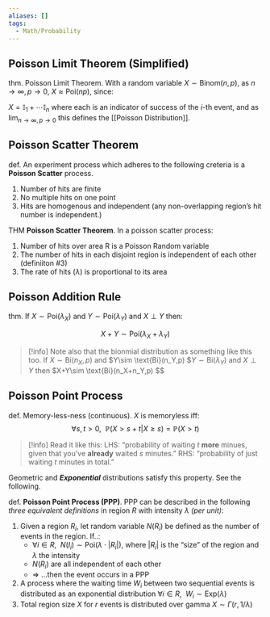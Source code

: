 ```yaml
---
aliases: []
tags:
  - Math/Probability
---
```

## Poisson Limit Theorem (Simplified)

thm. Poisson Limit Theorem. With a random variable $X\sim \text{Binom}(n,p)$, as $n\rightarrow \infty,p\rightarrow0$, $X\approx\text{Poi}(np)$, since:

$X=\mathbb{I}_1+\cdots \mathbb{I}_n$ where each is an indicator of success of the $i$-th event, and as $\text{lim}_{n\rightarrow \infty,p\rightarrow0}$ this defines the [[Poisson Distribution]].

## Poisson Scatter Theorem

def. An experiment process which adheres to the following creteria is a **Poisson Scatter** process.

1. Number of hits are finite
2. No multiple hits on one point
3. Hits are homogenous and independent (any non-overlapping region’s hit number is independent.)

THM **Poisson Scatter Theorem**. In a poisson scatter process:

1. Number of hits over area R is a Poisson Random variable
2. The number of hits in each disjoint region is independent of each other (definiiton #3)
3. The rate of hits ($\lambda$) is proportional to its area

## Poisson Addition Rule

thm. If $X\sim \text{Poi}(\lambda_X)$ and $Y\sim \text{Poi}(\lambda_Y)$ and $X\perp Y$ then:

$$
X+Y\sim \text{Poi}(\lambda_X+\lambda_Y)
$$
> [!info]
> Note also that the bionmial distribution as something like this too. If $X\sim \text{Bi}(n_X,p)$ and $Y\sim \text{Bi}(n_Y,p)
$$Y\sim \text{Bi}(\lambda_Y)$ and $X\perp Y$ then $X+Y\sim \text{Bi}(n_X+n_Y,p)
$$

## Poisson Point Process

def. Memory-less-ness (continuous). $X$ is memoryless iff:
$$
\forall s,t>0,\ \ \mathbb{P}(X>s+t|X\geq s)=\mathbb{P}(X>t)
$$

> [!info] Read it like this:
LHS: “probability of waiting $t$ **more** minues, given that you’ve **already** waited $s$ minutes.”
RHS: “probability of just waiting $t$ minutes in total.”

Geometric and **_Exponential_** distributions satisfy this property. See the following.

def. **Poisson Point Process (PPP)**. PPP can be described in the following _three equivalent definitions_ in region $R$ with intensity $\lambda$ _(per unit)_:

1. Given a region $R_i$, let random variable $N(R_i)$ be defined as the number of events in the region. If..:
	- $\forall i\in R, \ \ N(I_i)\sim \text{Poi}(\lambda\cdot {|R_i|})$, where $|R_i|$ is the “size” of the region and $\lambda$ the intensity
	- $N(R_i)$ are all independent of each other
	- ⇒ …then the event occurs in a PPP
2. A process where the waiting time $W_i$ between two sequential events is distributed as an exponential distribution $\forall i\in R,\ \ W_i\sim \text{Exp}(\lambda)$
3. Total region size $X$ for $r$ events is distributed over gamma $X\sim\Gamma(r,1/\lambda)$
